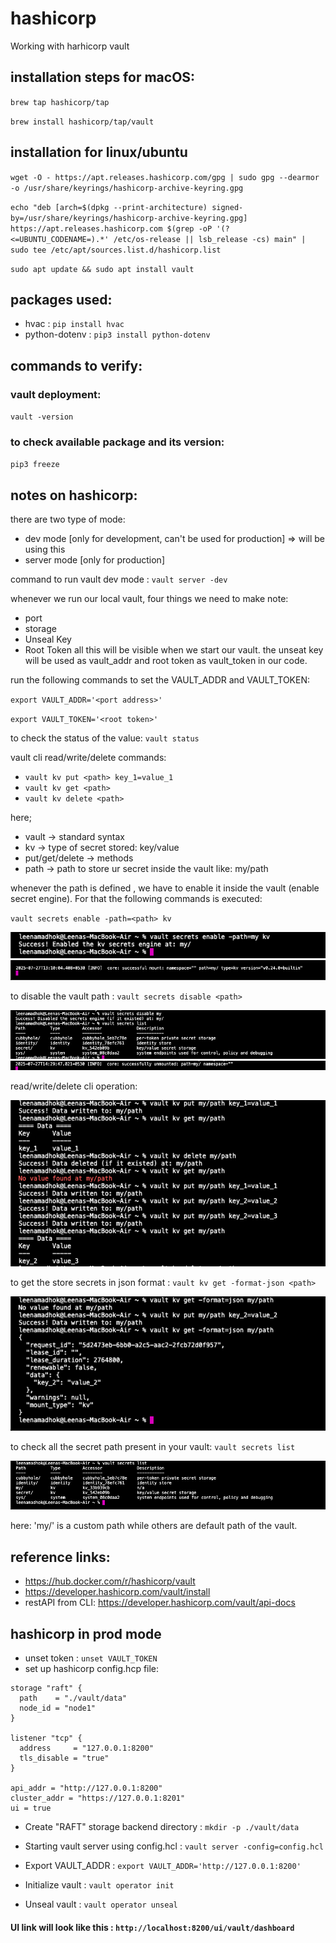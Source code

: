 # hashicorp
Working with harhicorp vault

## installation steps for macOS:

`brew tap hashicorp/tap`

`brew install hashicorp/tap/vault`

## installation for linux/ubuntu

`wget -O - https://apt.releases.hashicorp.com/gpg | sudo gpg --dearmor -o /usr/share/keyrings/hashicorp-archive-keyring.gpg`

`echo "deb [arch=$(dpkg --print-architecture) signed-by=/usr/share/keyrings/hashicorp-archive-keyring.gpg] https://apt.releases.hashicorp.com $(grep -oP '(?<=UBUNTU_CODENAME=).*' /etc/os-release || lsb_release -cs) main" | sudo tee /etc/apt/sources.list.d/hashicorp.list`

`sudo apt update && sudo apt install vault`

## packages used:

* hvac : `pip install hvac`
* python-dotenv : `pip3 install python-dotenv`

## commands to verify:

### vault deployment:

`vault -version`

### to check available package and its version:

`pip3 freeze`


## notes on hashicorp:

there are two type of mode:
* dev mode [only for development, can't be used for production] => will be using this
* server mode [only for production]

command to run vault dev mode : `vault server -dev`

whenever we run our local vault, four things we need to make note:
* port
* storage
* Unseal Key
* Root Token
all this will be visible when we start our vault.
the unseat key will be used as vault_addr and root token as vault_token in our code.

run the following commands to set the VAULT_ADDR and VAULT_TOKEN:

`export VAULT_ADDR='<port address>'`

`export VAULT_TOKEN='<root token>'`

to check the status of the value: `vault status`

vault cli read/write/delete commands:
* `vault kv put <path> key_1=value_1`
* `vault kv get <path>`
* `vault kv delete <path>`

here;
* vault -> standard syntax
* kv -> type of secret stored: key/value
* put/get/delete -> methods
* path -> path to store ur secret inside the vault like: my/path

whenever the path is defined , we have to enable it inside the vault (enable secret engine). For that the following commands is executed:

`vault secrets enable -path=<path> kv`

![alt text](<Screenshot 2025-07-27 at 1.10.29 PM.png>)
![alt text](<Screenshot 2025-07-27 at 1.24.52 PM.png>)

to disable the vault path : `vault secrets disable <path>`

![alt text](<Screenshot 2025-07-27 at 2.30.27 PM.png>)
![alt text](<Screenshot 2025-07-27 at 2.40.27 PM.png>)

read/write/delete cli operation:

![alt text](<Screenshot 2025-07-27 at 1.15.48 PM.png>)

to get the store secrets in json format : `vault kv get -format-json <path>`

![alt text](<Screenshot 2025-07-27 at 1.17.39 PM.png>)

to check all the secret path present in your vault: `vault secrets list`

![alt text](<Screenshot 2025-07-27 at 1.25.35 PM.png>)

here:
'my/' is a custom path while others are default path of the vault.


## reference links:
* https://hub.docker.com/r/hashicorp/vault
* https://developer.hashicorp.com/vault/install
* restAPI from CLI: https://developer.hashicorp.com/vault/api-docs




## hashicorp in prod mode
* unset token : `unset VAULT_TOKEN`
* set up hashicorp config.hcp file:
```
storage "raft" {
  path    = "./vault/data"
  node_id = "node1"
}

listener "tcp" {
  address     = "127.0.0.1:8200"
  tls_disable = "true"
}

api_addr = "http://127.0.0.1:8200"
cluster_addr = "https://127.0.0.1:8201"
ui = true
```



* Create "RAFT" storage backend directory : `mkdir -p ./vault/data`

* Starting vault server using config.hcl : `vault server -config=config.hcl`

* Export VAULT_ADDR : `export VAULT_ADDR='http://127.0.0.1:8200'`

* Initialize vault : `vault operator init`

* Unseal vault : `vault operator unseal`


#### UI link will look like this : `http://localhost:8200/ui/vault/dashboard`